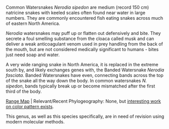 Common Watersnakes *Nerodia sipedon* are medium (record 150 cm) natricine snakes with keeled scales often found near water in large numbers. They are commonly encountered fish eating snakes across much of eastern North America.

*Nerodia* watersnakes may puff up or flatten out defensively and bite. They secrete a foul smelling substance from the cloaca called musk and can deliver a weak anticoagulant venom used in prey handling from the back of the mouth, but are not considered medically significant to humans - bites just need soap and water.

A very wide ranging snake in North America, it is replaced in the extreme south by, and likely exchanges genes with, the Banded Watersnake *Nerodia fasciata*. Banded Watersnakes have even, connecting bands across the top of the snake all the way down the body. In common watersnakes *N. sipedon*, bands typically break up or become mismatched after the first third of the body. 

[Range Map](http://www.tnwatchablewildlife.org/rangemaps/11062908495575574rangemap.gif) | Relevant/Recent Phylogeography: None, but [interesting work on color pattern exists](https://onlinelibrary.wiley.com/doi/pdf/10.1111/j.1558-5646.1995.tb02324.x).

This genus, as well as this species specifically, are in need of revision using modern molecular methods.



